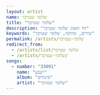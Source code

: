 ```yaml
---
layout: artist
name: שלומי שטויבר
title: "שלומי שטויבר"
description: "דף האמן שלומי שטויבר"
keywords: "שירים, מוזיקה, שלומי שטויבר"
permalink: /artists/שלומי-שטויבר
redirect_from:
  - /artists/list/שלומי שטויבר
  - /artists/שלומי-שטויבר/
songs:
  - number: "33091"
    name: "רעבע"
    album: "סינגלים"
    artist: "שלומי שטויבר"
---
```

